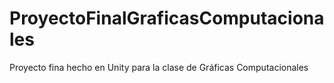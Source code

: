 # ProyectoFinalGraficasComputacionales
Proyecto fina hecho en Unity para la clase de Gráficas Computacionales
